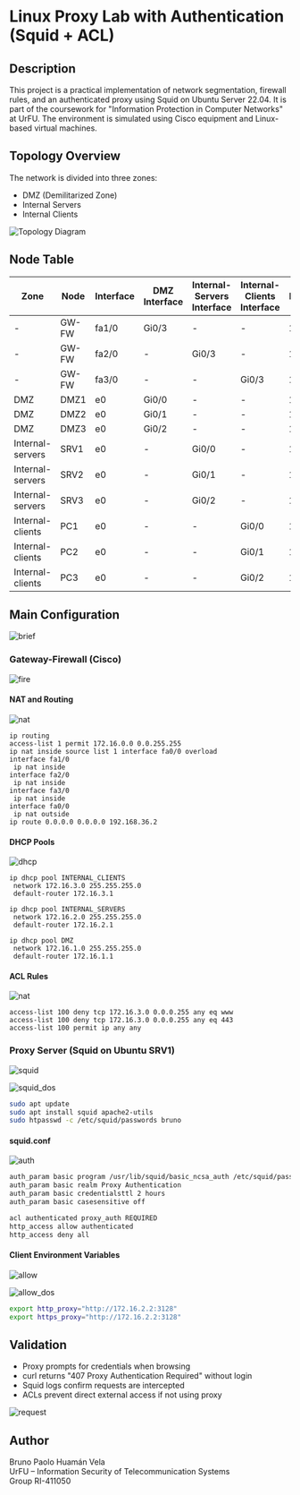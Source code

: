 
# Linux Proxy Lab with Authentication (Squid + ACL)

## Description

This project is a practical implementation of network segmentation, firewall rules, and an authenticated proxy using Squid on Ubuntu Server 22.04. It is part of the coursework for "Information Protection in Computer Networks" at UrFU. The environment is simulated using Cisco equipment and Linux-based virtual machines.

## Topology Overview

The network is divided into three zones:
- DMZ (Demilitarized Zone)
- Internal Servers
- Internal Clients

![Topology Diagram](/screenshots/topology.jpg)

## Node Table

| Zone             | Node  | Interface | DMZ Interface | Internal-Servers Interface | Internal-Clients Interface | IP Address   |
|------------------|-------|-----------|---------------|-----------------------------|-----------------------------|--------------|
| -                | GW-FW | fa1/0     | Gi0/3         | -                           | -                           | 172.16.1.1   |
| -                | GW-FW | fa2/0     | -             | Gi0/3                       | -                           | 172.16.2.1   |
| -                | GW-FW | fa3/0     | -             | -                           | Gi0/3                       | 172.16.2.3   |
| DMZ              | DMZ1  | e0        | Gi0/0         | -                           | -                           | 172.16.1.2   |
| DMZ              | DMZ2  | e0        | Gi0/1         | -                           | -                           | 172.16.1.3   |
| DMZ              | DMZ3  | e0        | Gi0/2         | -                           | -                           | 172.16.1.4   |
| Internal-servers | SRV1  | e0        | -             | Gi0/0                       | -                           | 172.16.2.2   |
| Internal-servers | SRV2  | e0        | -             | Gi0/1                       | -                           | 172.16.2.3   |
| Internal-servers | SRV3  | e0        | -             | Gi0/2                       | -                           | 172.16.2.4   |
| Internal-clients | PC1   | e0        | -             | -                           | Gi0/0                       | 172.16.3.2   |
| Internal-clients | PC2   | e0        | -             | -                           | Gi0/1                       | 172.16.3.3   |
| Internal-clients | PC3   | e0        | -             | -                           | Gi0/2                       | 172.16.3.4   |

## Main Configuration

![brief](screenshots/ip_brief.jpg)

### Gateway-Firewall (Cisco)

![fire](screenshots/firewall_setup.jpg)

#### NAT and Routing

![nat](screenshots/nat_config.jpg)

```shell
ip routing
access-list 1 permit 172.16.0.0 0.0.255.255
ip nat inside source list 1 interface fa0/0 overload
interface fa1/0
 ip nat inside
interface fa2/0
 ip nat inside
interface fa3/0
 ip nat inside
interface fa0/0
 ip nat outside
ip route 0.0.0.0 0.0.0.0 192.168.36.2
```

#### DHCP Pools

![dhcp](screenshots/dhcp.jpg)

```shell
ip dhcp pool INTERNAL_CLIENTS
 network 172.16.3.0 255.255.255.0
 default-router 172.16.3.1

ip dhcp pool INTERNAL_SERVERS
 network 172.16.2.0 255.255.255.0
 default-router 172.16.2.1

ip dhcp pool DMZ
 network 172.16.1.0 255.255.255.0
 default-router 172.16.1.1
```

#### ACL Rules

![nat](screenshots/nat_config.jpg)

```shell
access-list 100 deny tcp 172.16.3.0 0.0.0.255 any eq www
access-list 100 deny tcp 172.16.3.0 0.0.0.255 any eq 443
access-list 100 permit ip any any
```

### Proxy Server (Squid on Ubuntu SRV1)

![squid](screenshots/srv1_squid.jpg)

![squid_dos](screenshots/status_squid.jpg)

```bash
sudo apt update
sudo apt install squid apache2-utils
sudo htpasswd -c /etc/squid/passwords bruno
```

#### squid.conf

![auth](screenshots/auth_config.jpg)

```bash
auth_param basic program /usr/lib/squid/basic_ncsa_auth /etc/squid/passwords
auth_param basic realm Proxy Authentication
auth_param basic credentialsttl 2 hours
auth_param basic casesensitive off

acl authenticated proxy_auth REQUIRED
http_access allow authenticated
http_access deny all
```

#### Client Environment Variables

![allow](screenshots/allow_proxy_gui.jpg)

![allow_dos](screenshots/allow_proxy_forever.jpg)

```bash
export http_proxy="http://172.16.2.2:3128"
export https_proxy="http://172.16.2.2:3128"
```

## Validation

- Proxy prompts for credentials when browsing
- curl returns "407 Proxy Authentication Required" without login
- Squid logs confirm requests are intercepted
- ACLs prevent direct external access if not using proxy

![request](screenshots/request_firefox_proxy.jpg)

## Author

Bruno Paolo Huamán Vela  
UrFU – Information Security of Telecommunication Systems  
Group RI-411050
